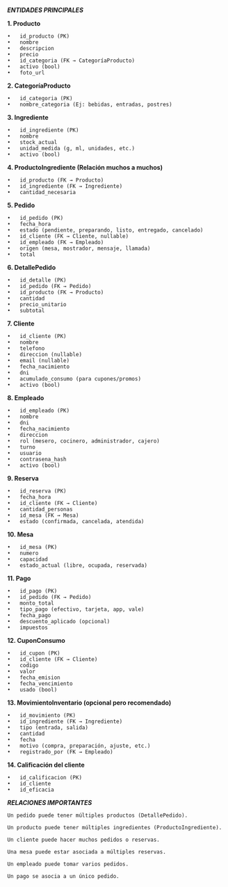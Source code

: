 ***ENTIDADES PRINCIPALES***

**1. Producto**

    •   id_producto (PK)
    •   nombre
    •	descripcion
    •	precio
    •	id_categoria (FK → CategoríaProducto)
    •	activo (bool)
    •	foto_url

**2. CategoríaProducto**

    •	id_categoria (PK)
    •	nombre_categoria (Ej: bebidas, entradas, postres)

**3. Ingrediente**

    •	id_ingrediente (PK)
    •	nombre
    •	stock_actual
    •	unidad_medida (g, ml, unidades, etc.)
    •	activo (bool)

**4. ProductoIngrediente (Relación muchos a muchos)**

    •	id_producto (FK → Producto)
    •	id_ingrediente (FK → Ingrediente)
    •	cantidad_necesaria

**5. Pedido**

    •	id_pedido (PK)
    •	fecha_hora
    •	estado (pendiente, preparando, listo, entregado, cancelado)
    •	id_cliente (FK → Cliente, nullable)
    •	id_empleado (FK → Empleado)
    •	origen (mesa, mostrador, mensaje, llamada)
    •	total

**6. DetallePedido**

    •	id_detalle (PK)
    •	id_pedido (FK → Pedido)
    •	id_producto (FK → Producto)
    •	cantidad
    •	precio_unitario
    •	subtotal

**7. Cliente**

    •	id_cliente (PK)
    •	nombre
    •	telefono
    •	direccion (nullable)
    •	email (nullable)
    •	fecha_nacimiento
    •	dni
    •	acumulado_consumo (para cupones/promos)
    •	activo (bool)

**8. Empleado**

    •	id_empleado (PK)
    •	nombre
    •	dni
    •	fecha_nacimiento
    •	direccion
    •	rol (mesero, cocinero, administrador, cajero)
    •	turno
    •	usuario
    •	contrasena_hash
    •	activo (bool)

**9. Reserva**

    •	id_reserva (PK)
    •	fecha_hora
    •	id_cliente (FK → Cliente)
    •	cantidad_personas
    •	id_mesa (FK → Mesa)
    •	estado (confirmada, cancelada, atendida)

**10. Mesa**

    •	id_mesa (PK)
    •	numero
    •	capacidad
    •	estado_actual (libre, ocupada, reservada)

**11. Pago**

    •	id_pago (PK)
    •	id_pedido (FK → Pedido)
    •	monto_total
    •	tipo_pago (efectivo, tarjeta, app, vale)
    •	fecha_pago
    •	descuento_aplicado (opcional)
    •	impuestos

**12. CuponConsumo**

    •	id_cupon (PK)
    •	id_cliente (FK → Cliente)
    •	codigo
    •	valor
    •	fecha_emision
    •	fecha_vencimiento
    •	usado (bool)

**13. MovimientoInventario (opcional pero recomendado)**

    •	id_movimiento (PK)
    •	id_ingrediente (FK → Ingrediente)
    •	tipo (entrada, salida)
    •	cantidad
    •	fecha
    •	motivo (compra, preparación, ajuste, etc.)
    •	registrado_por (FK → Empleado)

**14. Calificación del cliente**

    •	id_calificacion (PK)
    •	id_cliente
    •	id_eficacia

***RELACIONES IMPORTANTES***
    
    Un pedido puede tener múltiples productos (DetallePedido).

    Un producto puede tener múltiples ingredientes (ProductoIngrediente).

    Un cliente puede hacer muchos pedidos o reservas.

    Una mesa puede estar asociada a múltiples reservas.

    Un empleado puede tomar varios pedidos.

    Un pago se asocia a un único pedido.
